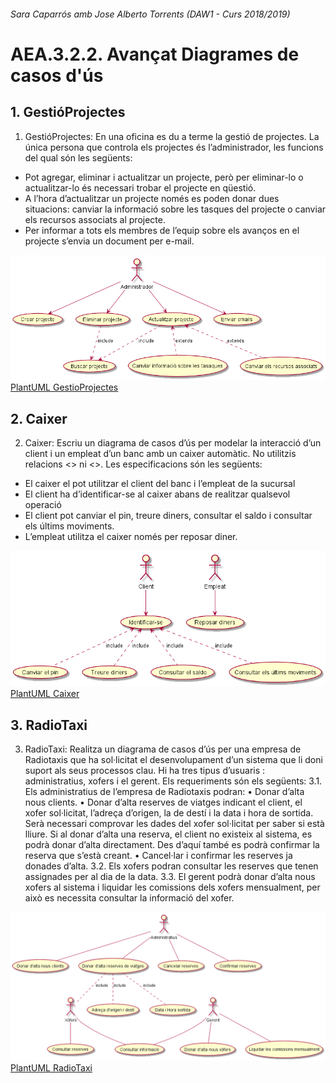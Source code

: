 ###### Sara Caparrós amb Jose Alberto Torrents (DAW1 - Curs 2018/2019)

# AEA.3.2.2. Avançat Diagrames de casos d'ús

## 1. GestióProjectes
1.	GestióProjectes: En una oficina es du a terme la gestió de projectes. La única persona que controla els projectes és l’administrador, les funcions del qual són les següents: 
- Pot agregar, eliminar i actualitzar un projecte, però per eliminar-lo o actualitzar-lo és necessari trobar el projecte en qüestió. 
- A l’hora d’actualitzar un projecte només es poden donar dues situacions: canviar la informació sobre les tasques del projecte o canviar els recursos associats al projecte. 
- Per informar a tots els membres de l’equip sobre els avanços en el  projecte s’envia un document per e-mail.

![GestioProjectes.png](./img/GestioProjectes.png)   
[PlantUML GestioProjectes](./PlantUML/GestioProjectes.puml "GestioProjectes.puml")

## 2. Caixer
2.	Caixer: Escriu un diagrama de casos d’ús per modelar la interacció d’un client i un empleat d’un banc amb un caixer automàtic. No utilitzis relacions <<extend>> ni <<include>>. Les especificacions són les següents: 
- El caixer el pot utilitzar el client del banc i l’empleat de la sucursal 
- El client ha d’identificar-se al caixer abans de realitzar qualsevol operació
- El client pot canviar el pin, treure diners, consultar el saldo i consultar els últims moviments. 
- L’empleat utilitza el caixer només per reposar diner.


![Caixer.png](./img/Caixer.png)   
[PlantUML Caixer](./PlantUML/Caixer.puml "Caixer.puml")

## 3. RadioTaxi
3.	RadioTaxi: Realitza un diagrama de casos d’ús per una empresa de Radiotaxis que ha sol·licitat el desenvolupament d’un sistema que li doni suport als seus processos clau. 
Hi ha tres tipus d’usuaris : administratius, xofers i el gerent. 
Els requeriments són els següents: 
3.1. Els administratius de l’empresa de Radiotaxis podran: 
•	Donar d’alta nous clients.
•	Donar d’alta reserves de viatges indicant el client, el xofer sol·licitat, l’adreça d’origen, la de destí i la data i hora de sortida. Serà necessari comprovar les dades del xofer sol·licitat per saber si està lliure. Si al donar d’alta una reserva, el client no existeix al sistema, es podrà donar d’alta directament. Des d’aquí també es podrà confirmar la reserva que s’està creant.
•	Cancel·lar i confirmar les reserves ja donades d’alta. 
3.2. Els xofers podran consultar les reserves que tenen assignades per al dia de la data. 
3.3. El gerent podrà donar d’alta nous xofers al sistema i liquidar les comissions dels xofers mensualment, per això es necessita consultar la informació del xofer. 


![RadioTaxi.png](./img/RadioTaxi.png)   
[PlantUML RadioTaxi](./PlantUML/RadioTaxi.puml "RadioTaxi.puml")





